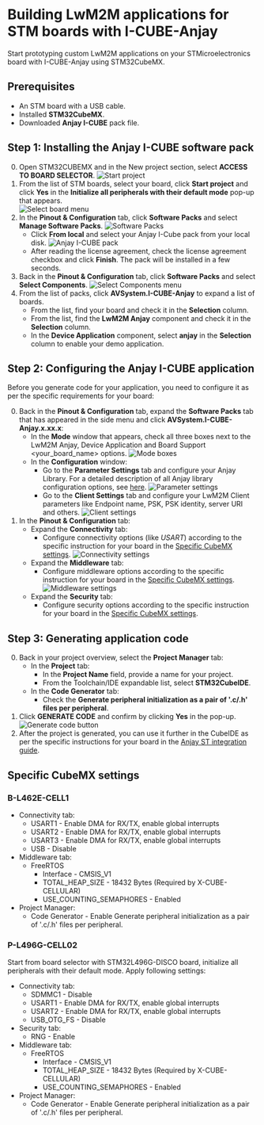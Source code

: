 # Building LwM2M applications for STM boards with I-CUBE-Anjay

Start prototyping custom LwM2M applications on your STMicroelectronics board with I-CUBE-Anjay using STM32CubeMX.

## Prerequisites

- An STM board with a USB cable.
- Installed **STM32CubeMX**.
- Downloaded **Anjay I-CUBE** pack file.

## Step 1: Installing the **Anjay I-CUBE** software pack

0. Open STM32CUBEMX and in the New project section, select **ACCESS TO BOARD SELECTOR**.
![Start project](images/start_project.png "Start project")
0. From the list of STM boards, select your board, click **Start project** and click **Yes** in the **Initialize all peripherals with their default mode** pop-up that appears.  
![Select board menu](images/select_board.png "select_board")
0. In the **Pinout & Configuration** tab, click **Software Packs** and select **Manage Software Packs**.
![Software Packs](images/software_packs_select.png "software_packs_select")
    - Click **From local** and select your Anjay I-Cube pack from your local disk.
    ![Anjay I-CUBE pack](images/pack.png "pack")
    - After reading the license agreement, check the license agreement checkbox and click **Finish**. The pack will be installed in a few seconds.
0. Back in the **Pinout & Configuration** tab, click **Software Packs** and select **Select Components**.
![Select Components menu](images/select_components.png "select_components")
0. From the list of packs, click **AVSystem.I-CUBE-Anjay** to expand a list of boards.
    - From the list, find your board and check it in the **Selection** column.
    - From the list, find the **LwM2M Anjay** component and check it in the **Selection** column.
    - In the **Device Application** component, select **anjay** in the **Selection** column to enable your demo application.

## Step 2: Configuring the **Anjay I-CUBE** application

Before you generate code for your application, you need to configure it as per the specific requirements for your board:

0. Back in the **Pinout & Configuration** tab, expand the **Software Packs** tab that has appeared in the side menu and click **AVSystem.I-CUBE-Anjay.x.xx.x**:
     - In the **Mode** window that appears, check all three boxes next to the LwM2M Anjay, Device Application and Board Support <your_board_name> options.
     ![Mode boxes](images/mode_settings.png "mode_settings")
     - In the **Configuration** window:
         - Go to the **Parameter Settings** tab and configure your Anjay Library. For a detailed description of all Anjay library configuration options, see [here](https://avsystem.github.io/Anjay-doc/api/anjay__config_8h.html).
         ![Parameter settings](images/parameter_settings.png "parameter_settings")
         - Go to the **Client Settings** tab and configure your LwM2M Client parameters like Endpoint name, PSK, PSK identity, server URI and others.
         ![Client settings](images/client_settings.png "client_settings")
0. In the **Pinout & Configuration** tab:
     - Expand the **Connectivity** tab:
         - Configure connectivity options (like *USART*) according to the specific instruction for your board in the [Specific CubeMX settings](#specific-cubemx-settings).
         ![Connectivity settings](images/dma_settings.png "dma_settings")
     - Expand the **Middleware** tab:
         - Configure middleware options according to the specific instruction for your board in the [Specific CubeMX settings](#specific-cubemx-settings).
         ![Middleware settings](images/middleware.png "middleware")
     - Expand the **Security** tab:
         - Configure security options according to the specific instruction for your board in the [Specific CubeMX settings](#specific-cubemx-settings).

## Step 3: Generating application code

0. Back in your project overview, select the **Project Manager** tab:
     - In the **Project** tab:
        - In the **Project Name** field, provide a name for your project.
        - From the Toolchain/IDE expandable list, select **STM32CubeIDE**.
     - In the **Code Generator** tab:
        - Check the **Generate peripheral initialization as a pair of '.c/.h' files per peripheral**.
0. Click **GENERATE CODE** and confirm by clicking **Yes** in the pop-up.
![Generate code button](images/generate_code.png "generate_code")
0. After the project is generated, you can use it further in the CubeIDE as per the specific instructions for your board in the [Anjay ST integration guide](/Anjay_integrations/Getting_started/#stmicroelectronics-boards).

## Specific CubeMX settings

### B-L462E-CELL1

- Connectivity tab:
    - USART1 - Enable DMA for RX/TX, enable global interrupts
    - USART2 - Enable DMA for RX/TX, enable global interrupts
    - USART3 - Enable DMA for RX/TX, enable global interrupts
    - USB - Disable
- Middleware tab:
    - FreeRTOS
       - Interface - CMSIS_V1
       - TOTAL_HEAP_SIZE - 18432 Bytes (Required by X-CUBE-CELLULAR)
       - USE_COUNTING_SEMAPHORES - Enabled
- Project Manager:
    - Code Generator - Enable Generate peripheral initialization as a pair of '.c/.h' files per peripheral.

### P-L496G-CELL02

Start from board selector with STM32L496G-DISCO board, initialize all peripherals with their default mode.
Apply following settings:

- Connectivity tab:
    - SDMMC1 - Disable
    - USART1 - Enable DMA for RX/TX, enable global interrupts
    - USART2 - Enable DMA for RX/TX, enable global interrupts
    - USB_OTG_FS - Disable
- Security tab:
    - RNG - Enable
- Middleware tab:
    - FreeRTOS
       - Interface - CMSIS_V1
       - TOTAL_HEAP_SIZE - 18432 Bytes (Required by X-CUBE-CELLULAR)
       - USE_COUNTING_SEMAPHORES - Enabled
- Project Manager:
    - Code Generator - Enable Generate peripheral initialization as a pair of '.c/.h' files per peripheral.
